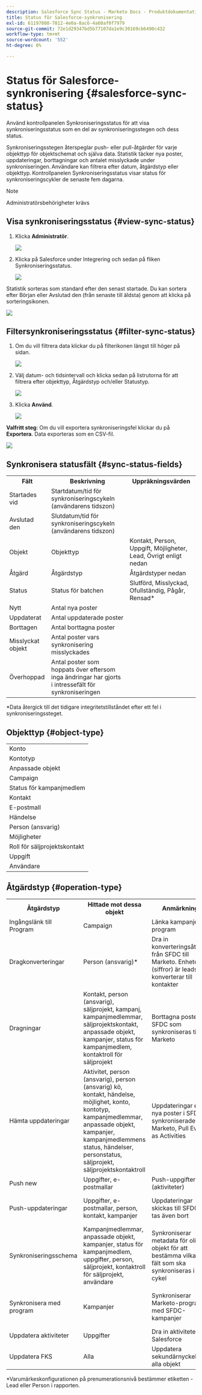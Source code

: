 ```yaml
---
description: Salesforce Sync Status - Marketo Docs - Produktdokumentation
title: Status för Salesforce-synkronisering
exl-id: 61197808-7812-4e0a-8ac6-4a60af0f7979
source-git-commit: 72e1d29347bd5b77107da1e9c30169cb6490c432
workflow-type: tm+mt
source-wordcount: '552'
ht-degree: 0%

---
```


# Status för Salesforce-synkronisering {#salesforce-sync-status}

Använd kontrollpanelen Synkroniseringsstatus för att visa synkroniseringsstatus som en del av synkroniseringsstegen och dess status.

Synkroniseringsstegen återspeglar push- eller pull-åtgärder för varje objekttyp för objektschemat och själva data. Statistik täcker nya poster, uppdateringar, borttagningar och antalet misslyckade under synkroniseringen. Användare kan filtrera efter datum, åtgärdstyp eller objekttyp. Kontrollpanelen Synkroniseringsstatus visar status för synkroniseringscykler de senaste fem dagarna.

>[!NOTE]
>
>Administratörsbehörigheter krävs

## Visa synkroniseringsstatus {#view-sync-status}

1. Klicka **Administratör**.

   ![](assets/salesforce-sync-status-1.png)

1. Klicka på Salesforce under Integrering och sedan på fliken Synkroniseringsstatus.

   ![](assets/salesforce-sync-status-2.png)

Statistik sorteras som standard efter den senast startade. Du kan sortera efter Början eller Avslutad den (från senaste till äldsta) genom att klicka på sorteringsikonen.

![](assets/salesforce-sync-status-3.png)

## Filtersynkroniseringsstatus {#filter-sync-status}

1. Om du vill filtrera data klickar du på filterikonen längst till höger på sidan.

   ![](assets/salesforce-sync-status-4.png)

1. Välj datum- och tidsintervall och klicka sedan på listrutorna för att filtrera efter objekttyp, Åtgärdstyp och/eller Statustyp.

   ![](assets/salesforce-sync-status-5.png)

1. Klicka **Använd**.

   ![](assets/salesforce-sync-status-6.png)

**Valfritt steg**: Om du vill exportera synkroniseringsfel klickar du på **Exportera**. Data exporteras som en CSV-fil.

![](assets/salesforce-sync-status-7.png)

## Synkronisera statusfält {#sync-status-fields}

<table> 
 <colgroup> 
  <col> 
  <col> 
  <col> 
 </colgroup> 
 <tbody> 
  <tr> 
   <th>Fält</th> 
   <th>Beskrivning</th> 
   <th>Uppräkningsvärden</th> 
  </tr> 
  <tr> 
   <td colspan="1">Startades vid</td> 
   <td colspan="1">Startdatum/tid för synkroniseringscykeln (användarens tidszon)</td> 
   <td colspan="1"></td> 
  </tr>  
  <tr> 
   <td colspan="1">Avslutad den</td> 
   <td colspan="1">Slutdatum/tid för synkroniseringscykeln (användarens tidszon)</td> 
   <td colspan="1"></td> 
  </tr> 
  <tr> 
   <td colspan="1">Objekt</td> 
   <td colspan="1">Objekttyp</td> 
   <td colspan="1">Kontakt, Person, Uppgift, Möjligheter, Lead, Övrigt enligt nedan</td> 
  </tr>  
  <tr> 
   <td colspan="1">Åtgärd</td> 
   <td colspan="1">Åtgärdstyp</td> 
   <td colspan="1">Åtgärdstyper nedan</td> 
  </tr>  
  <tr> 
   <td colspan="1">Status</td> 
   <td colspan="1">Status för batchen</td> 
   <td colspan="1">Slutförd, Misslyckad, Ofullständig, Pågår, Rensad*</td> 
  </tr>
  <tr> 
   <td colspan="1">Nytt</td> 
   <td colspan="1">Antal nya poster</td> 
   <td colspan="1"></td> 
  </tr>  
  <tr> 
   <td colspan="1">Uppdaterat</td> 
   <td colspan="1">Antal uppdaterade poster</td> 
   <td colspan="1"></td> 
  </tr>  
  <tr> 
   <td colspan="1">Borttagen</td> 
   <td colspan="1">Antal borttagna poster</td> 
   <td colspan="1"></td> 
  </tr> 
  <tr> 
   <td colspan="1">Misslyckat objekt</td> 
   <td colspan="1">Antal poster vars synkronisering misslyckades</td> 
   <td colspan="1"><br></td> 
  </tr>  
  <tr> 
   <td colspan="1">Överhoppad</td> 
   <td colspan="1">Antal poster som hoppats över eftersom inga ändringar har gjorts i intressefält för synkroniseringen</td> 
   <td colspan="1"></td> 
  </tr>  
 </tbody> 
</table>

&#42;Data återgick till det tidigare integritetstillståndet efter ett fel i synkroniseringssteget.

## Objekttyp {#object-type}

<table> 
 <colgroup> 
  <col> 
 </colgroup> 
 <tbody> 
  <tr> 
   <td colspan="1">Konto</td> 
  </tr>  
  <tr> 
   <td colspan="1">Kontotyp</td> 
  </tr> 
  <tr> 
   <td colspan="1">Anpassade objekt</td> 
  </tr>  
  <tr> 
   <td colspan="1">Campaign</td> 
  </tr>  
  <tr> 
   <td colspan="1">Status för kampanjmedlem</td> 
  </tr>
  <tr> 
   <td colspan="1">Kontakt</td> 
  </tr>  
  <tr> 
   <td colspan="1">E-postmall</td> 
  </tr>  
  <tr> 
   <td colspan="1">Händelse</td> 
  </tr> 
  <tr> 
   <td colspan="1">Person (ansvarig)</td> 
  </tr>  
  <tr> 
   <td colspan="1">Möjligheter</td> 
  </tr>  
  <tr> 
   <td colspan="1">Roll för säljprojektskontakt</td> 
  </tr>  
  <tr> 
   <td colspan="1">Uppgift</td> 
  </tr>  
  <tr> 
   <td colspan="1">Användare</td> 
  </tr>  
 </tbody> 
</table>

## Åtgärdstyp {#operation-type}

<table> 
 <colgroup> 
  <col> 
  <col> 
  <col>
  <col> 
 </colgroup> 
 <tbody> 
  <tr> 
   <th>Åtgärdstyp</th> 
   <th>Hittade mot dessa objekt</th> 
   <th>Anmärkningar</th> 
   <th>Åtgärdstyp</th>
  </tr> 
  <tr> 
   <td colspan="1">Ingångslänk till Program</td> 
   <td colspan="1">Campaign</td> 
   <td colspan="1">Länka kampanjer till program</td> 
   <td colspan="1">Uppdatera</td>
  </tr>  
  <tr> 
   <td colspan="1">Dragkonverteringar</td> 
   <td colspan="1">Person (ansvarig)*</td> 
   <td colspan="1">Dra in konverteringsåtgärder från SFDC till Marketo. Enheter (siffror) är leads som konverterar till kontakter</td> 
   <td colspan="1">Uppdatering, misslyckades eller hoppades över</td>
  </tr> 
  <tr> 
   <td colspan="1">Dragningar</td> 
   <td colspan="1">Kontakt, person (ansvarig), säljprojekt, kampanj, kampanjmedlemmar, säljprojektskontakt, anpassade objekt, kampanjer, status för kampanjmedlem, kontaktroll för säljprojekt</td> 
   <td colspan="1">Borttagna poster för SFDC som synkroniseras till Marketo</td> 
   <td colspan="1">Borttagen, misslyckades eller hoppades över</td>
  </tr>  
  <tr> 
   <td colspan="1">Hämta uppdateringar</td> 
   <td colspan="1">Aktivitet, person (ansvarig), person (ansvarig) kö, kontakt, händelse, möjlighet, konto, kontotyp, kampanjmedlemmar, anpassade objekt, kampanjer, kampanjmedlemmens status, händelser, personstatus, säljprojekt, säljprojektskontaktroll</td> 
   <td colspan="1">Uppdateringar eller nya poster i SFDC synkroniserade med Marketo, Pull Events as Activities</td> 
   <td colspan="1">Nytt, uppdaterat, misslyckat objekt eller överhoppat</td>
  </tr>  
  <tr> 
   <td colspan="1">Push new</td> 
   <td colspan="1">Uppgifter, e-postmallar</td> 
   <td colspan="1">Push-uppgifter (aktiviteter)</td> 
   <td colspan="1"></td>
  </tr>
  <tr> 
   <td colspan="1">Push-uppdateringar</td> 
   <td colspan="1">Uppgifter, e-postmallar, person, kontakt, kampanjer</td> 
   <td colspan="1">Uppdateringar skickas till SFDC och tas även bort</td> 
   <td colspan="1">Uppdatering, misslyckades eller hoppades över</td>
  </tr>  
  <tr> 
   <td colspan="1">Synkroniseringsschema</td> 
   <td colspan="1">Kampanjmedlemmar, anpassade objekt, kampanjer, status för kampanjmedlem, uppgifter, person, säljprojekt, kontaktroll för säljprojekt, användare</td> 
   <td colspan="1">Synkroniserar metadata för olika objekt för att bestämma vilka nya fält som ska synkroniseras i nästa cykel</td> 
   <td colspan="1"></td>
  </tr>  
  <tr> 
   <td colspan="1">Synkronisera med program</td> 
   <td colspan="1">Kampanjer</td> 
   <td colspan="1">Synkroniserar Marketo-program med SFDC-kampanjer</td> 
   <td colspan="1">Nytt, Uppdateringar, Misslyckades eller Överhoppat</td>
  </tr> 
  <tr> 
   <td colspan="1">Uppdatera aktiviteter</td> 
   <td colspan="1">Uppgifter</td> 
   <td colspan="1">Dra in aktiviteter från Salesforce</td> 
   <td colspan="1"></td>
  </tr>  
  <tr> 
   <td colspan="1">Uppdatera FKS</td> 
   <td colspan="1">Alla</td> 
   <td colspan="1">Uppdatera sekundärnyckel för alla objekt</td> 
   <td colspan="1">Ej tillämpligt</td>
  </tr>  
 </tbody> 
</table>

&#42;Varumärkeskonfigurationen på prenumerationsnivå bestämmer etiketten - Lead eller Person i rapporten.
